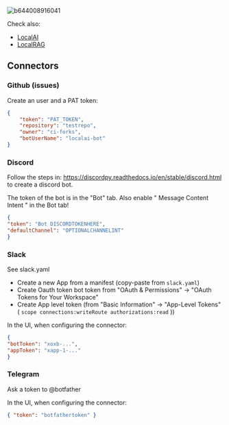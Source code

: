 
![b644008916041](https://github.com/user-attachments/assets/304ad402-5ddc-441b-a4b9-55ff9eec72be)


Check also:

- [LocalAI](https://github.com/mudler/LocalAI)
- [LocalRAG](https://github.com/mudler/LocalRAG)

## Connectors

### Github (issues)

Create an user and a PAT token:

```json
{
	"token": "PAT_TOKEN",
    "repository": "testrepo",
    "owner": "ci-forks",
    "botUserName": "localai-bot"
}
```

### Discord

Follow the steps in: https://discordpy.readthedocs.io/en/stable/discord.html to create a discord bot.   

The token of the bot is in the "Bot" tab. Also enable " Message Content Intent " in the Bot tab!

```json
{
"token": "Bot DISCORDTOKENHERE",
"defaultChannel": "OPTIONALCHANNELINT"
}
```

### Slack

See slack.yaml

- Create a new App from a manifest (copy-paste from `slack.yaml`)
- Create Oauth token bot token from "OAuth & Permissions" -> "OAuth Tokens for Your Workspace"
- Create App level token (from "Basic Information" -> "App-Level Tokens" ( `scope connections:writeRoute authorizations:read` ))

In the UI, when configuring the connector:

```json
{
"botToken": "xoxb-...",
"appToken": "xapp-1-..."
}
```

### Telegram

Ask a token to @botfather

In the UI, when configuring the connector:

```json
{ "token": "botfathertoken" }
```

